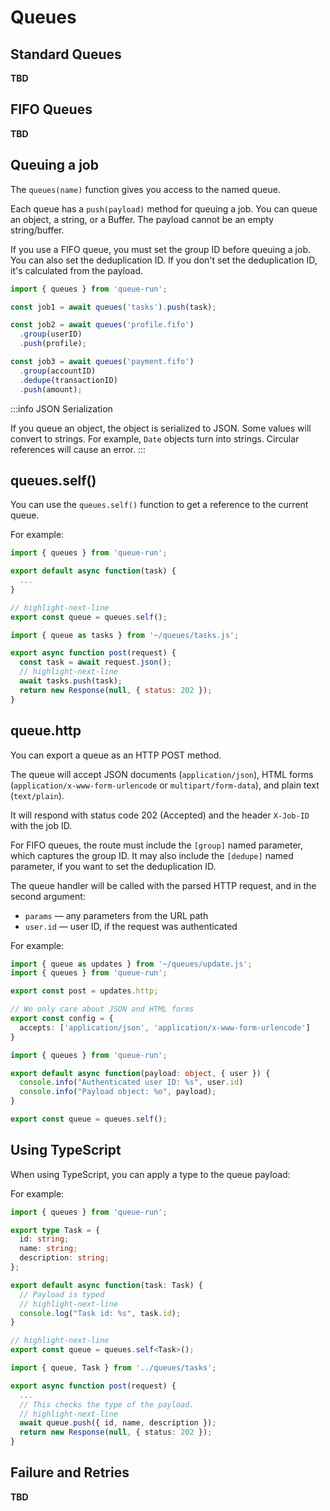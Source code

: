 # Queues

## Standard Queues

**TBD**

## FIFO Queues

**TBD**

## Queuing a job

The `queues(name)` function gives you access to the named queue.

Each queue has a `push(payload)` method for queuing a job. You can queue an
object, a string, or a Buffer. The payload cannot be an empty string/buffer.

If you use a FIFO queue, you must set the group ID before queuing a job. You can
also set the deduplication ID. If you don't set the deduplication ID, it's
calculated from the payload.

```ts
import { queues } from 'queue-run';

const job1 = await queues('tasks').push(task);

const job2 = await queues('profile.fifo')
  .group(userID)
  .push(profile);

const job3 = await queues('payment.fifo')
  .group(accountID)
  .dedupe(transactionID)
  .push(amount);
```

:::info JSON Serialization

If you queue an object, the object is serialized to JSON. Some values will convert to strings. For example, `Date` objects turn into strings. Circular references will cause an error.
:::

## queues.self()

You can use the `queues.self()` function to get a reference to the current queue.

For example:

```js title="queues/tasks.js"
import { queues } from 'queue-run';

export default async function(task) {
  ...
}

// highlight-next-line
export const queue = queues.self();
```

```js title="api/tasks.js"
import { queue as tasks } from '~/queues/tasks.js';

export async function post(request) {
  const task = await request.json();
  // highlight-next-line
  await tasks.push(task);
  return new Response(null, { status: 202 });
}
```

## queue.http

You can export a queue as an HTTP POST method.

The queue will accept JSON documents (`application/json`), HTML forms (`application/x-www-form-urlencode` or `multipart/form-data`), and plain text (`text/plain`).

It will respond with status code 202 (Accepted) and the header `X-Job-ID` with the job ID.

For FIFO queues, the route must include the `[group]` named parameter, which captures the group ID. It may also include the `[dedupe]` named parameter, if you want to set the deduplication ID.

The queue handler will be called with the parsed HTTP request, and in the second argument:

- `params` — any parameters from the URL path
- `user.id` — user ID, if the request was authenticated

For example:

```ts title=api/tasks.ts
import { queue as updates } from '~/queues/update.js';
import { queues } from 'queue-run';

export const post = updates.http;

// We only care about JSON and HTML forms
export const config = {
  accepts: ['application/json', 'application/x-www-form-urlencode']
}
```

```ts title=queues/update.ts
import { queues } from 'queue-run';

export default async function(payload: object, { user }) {
  console.info("Authenticated user ID: %s", user.id)
  console.info("Payload object: %o", payload);
}

export const queue = queues.self();
```


## Using TypeScript

When using TypeScript, you can apply a type to the queue payload:

For example:

```ts title="queues/tasks.ts"
import { queues } from 'queue-run';

export type Task = {
  id: string;
  name: string;
  description: string;
};

export default async function(task: Task) {
  // Payload is typed
  // highlight-next-line
  console.log("Task id: %s", task.id);
}

// highlight-next-line
export const queue = queues.self<Task>();
```

```ts title="api/tasks.ts"
import { queue, Task } from '../queues/tasks';

export async function post(request) {
  ...
  // This checks the type of the payload.
  // highlight-next-line
  await queue.push({ id, name, description });
  return new Response(null, { status: 202 });
}
```

## Failure and Retries

**TBD**